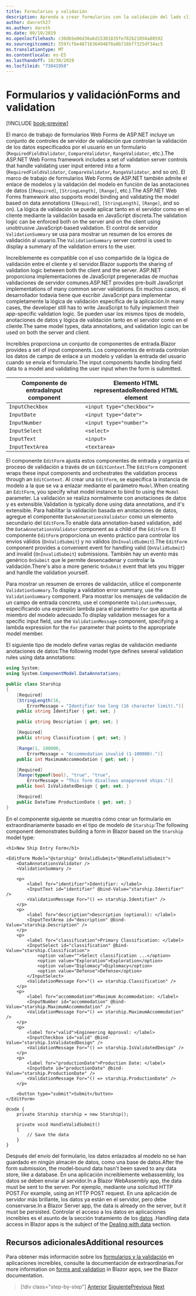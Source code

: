 ```yaml
---
title: Formularios y validación
description: Aprenda a crear formularios con la validación del lado cliente en increíble.
author: danroth27
ms.author: daroth
ms.date: 09/19/2019
ms.openlocfilehash: c30db5e06d36a6d15301835fe782b21058a80592
ms.sourcegitcommit: 559fcfbe4871636494870a8b716bf7325df34ac5
ms.translationtype: MT
ms.contentlocale: es-ES
ms.lasthandoff: 10/30/2019
ms.locfileid: "73841958"
---
```

# <a name="forms-and-validation"></a><span data-ttu-id="9478c-103">Formularios y validación</span><span class="sxs-lookup"><span data-stu-id="9478c-103">Forms and validation</span></span>

[!INCLUDE [book-preview](../../../includes/book-preview.md)]

<span data-ttu-id="9478c-104">El marco de trabajo de formularios Web Forms de ASP.NET incluye un conjunto de controles de servidor de validación que controlan la validación de los datos especificados por el usuario en un formulario (`RequiredFieldValidator`, `CompareValidator`, `RangeValidator`, etc.).</span><span class="sxs-lookup"><span data-stu-id="9478c-104">The ASP.NET Web Forms framework includes a set of validation server controls that handle validating user input entered into a form (`RequiredFieldValidator`, `CompareValidator`, `RangeValidator`, and so on).</span></span> <span data-ttu-id="9478c-105">El marco de trabajo de formularios Web Forms de ASP.NET también admite el enlace de modelos y la validación del modelo en función de las anotaciones de datos (`[Required]`, `[StringLength]`, `[Range]`, etc.).</span><span class="sxs-lookup"><span data-stu-id="9478c-105">The ASP.NET Web Forms framework also supports model binding and validating the model based on data annotations (`[Required]`, `[StringLength]`, `[Range]`, and so on).</span></span> <span data-ttu-id="9478c-106">La lógica de validación se puede aplicar tanto en el servidor como en el cliente mediante la validación basada en JavaScript discreta.</span><span class="sxs-lookup"><span data-stu-id="9478c-106">The validation logic can be enforced both on the server and on the client using unobtrusive JavaScript-based validation.</span></span> <span data-ttu-id="9478c-107">El control de servidor `ValidationSummary` se usa para mostrar un resumen de los errores de validación al usuario.</span><span class="sxs-lookup"><span data-stu-id="9478c-107">The `ValidationSummary` server control is used to display a summary of the validation errors to the user.</span></span>

<span data-ttu-id="9478c-108">Increíblemente es compatible con el uso compartido de la lógica de validación entre el cliente y el servidor.</span><span class="sxs-lookup"><span data-stu-id="9478c-108">Blazor supports the sharing of validation logic between both the client and the server.</span></span> <span data-ttu-id="9478c-109">ASP.NET proporciona implementaciones de JavaScript pregeneradas de muchas validaciones de servidor comunes.</span><span class="sxs-lookup"><span data-stu-id="9478c-109">ASP.NET provides pre-built JavaScript implementations of many common server validations.</span></span> <span data-ttu-id="9478c-110">En muchos casos, el desarrollador todavía tiene que escribir JavaScript para implementar completamente la lógica de validación específica de la aplicación.</span><span class="sxs-lookup"><span data-stu-id="9478c-110">In many cases, the developer still has to write JavaScript to fully implement their app-specific validation logic.</span></span> <span data-ttu-id="9478c-111">Se pueden usar los mismos tipos de modelo, anotaciones de datos y lógica de validación tanto en el servidor como en el cliente.</span><span class="sxs-lookup"><span data-stu-id="9478c-111">The same model types, data annotations, and validation logic can be used on both the server and client.</span></span>

<span data-ttu-id="9478c-112">Increíbles proporciona un conjunto de componentes de entrada.</span><span class="sxs-lookup"><span data-stu-id="9478c-112">Blazor provides a set of input components.</span></span> <span data-ttu-id="9478c-113">Los componentes de entrada controlan los datos de campo de enlace a un modelo y validan la entrada del usuario cuando se envía el formulario.</span><span class="sxs-lookup"><span data-stu-id="9478c-113">The input components handle binding field data to a model and validating the user input when the form is submitted.</span></span>

|<span data-ttu-id="9478c-114">Componente de entrada</span><span class="sxs-lookup"><span data-stu-id="9478c-114">Input component</span></span>|<span data-ttu-id="9478c-115">Elemento HTML representado</span><span class="sxs-lookup"><span data-stu-id="9478c-115">Rendered HTML element</span></span>    |
|---------------|-------------------------|
|`InputCheckbox`|`<input type="checkbox">`|
|`InputDate`    |`<input type="date">`    |
|`InputNumber`  |`<input type="number">`  |
|`InputSelect`  |`<select>`               |
|`InputText`    |`<input>`                |
|`InputTextArea`|`<textarea>`             |

<span data-ttu-id="9478c-116">El componente `EditForm` ajusta estos componentes de entrada y organiza el proceso de validación a través de un `EditContext`.</span><span class="sxs-lookup"><span data-stu-id="9478c-116">The `EditForm` component wraps these input components and orchestrates the validation process through an `EditContext`.</span></span> <span data-ttu-id="9478c-117">Al crear una `EditForm`, se especifica la instancia de modelo a la que se va a enlazar mediante el parámetro `Model`.</span><span class="sxs-lookup"><span data-stu-id="9478c-117">When creating an `EditForm`, you specify what model instance to bind to using the `Model` parameter.</span></span> <span data-ttu-id="9478c-118">La validación se realiza normalmente con anotaciones de datos y es extensible.</span><span class="sxs-lookup"><span data-stu-id="9478c-118">Validation is typically done using data annotations, and it's extensible.</span></span> <span data-ttu-id="9478c-119">Para habilitar la validación basada en anotaciones de datos, agregue el componente `DataAnnotationsValidator` como un elemento secundario del `EditForm`.</span><span class="sxs-lookup"><span data-stu-id="9478c-119">To enable data annotation-based validation, add the `DataAnnotationsValidator` component as a child of the `EditForm`.</span></span> <span data-ttu-id="9478c-120">El componente `EditForm` proporciona un evento práctico para controlar los envíos válidos (`OnValidSubmit`) y no válidos (`OnInvalidSubmit`).</span><span class="sxs-lookup"><span data-stu-id="9478c-120">The `EditForm` component provides a convenient event for handling valid (`OnValidSubmit`) and invalid (`OnInvalidSubmit`) submissions.</span></span> <span data-ttu-id="9478c-121">También hay un evento más genérico `OnSubmit` que le permite desencadenar y controlar la validación.</span><span class="sxs-lookup"><span data-stu-id="9478c-121">There's also a more generic `OnSubmit` event that lets you trigger and handle the validation yourself.</span></span>

<span data-ttu-id="9478c-122">Para mostrar un resumen de errores de validación, utilice el componente `ValidationSummary`.</span><span class="sxs-lookup"><span data-stu-id="9478c-122">To display a validation error summary, use the `ValidationSummary` component.</span></span> <span data-ttu-id="9478c-123">Para mostrar los mensajes de validación de un campo de entrada concreto, use el componente `ValidationMessage`, especificando una expresión lambda para el parámetro `For` que apunta al miembro del modelo adecuado.</span><span class="sxs-lookup"><span data-stu-id="9478c-123">To display validation messages for a specific input field, use the `ValidationMessage` component, specifying a lambda expression for the `For` parameter that points to the appropriate model member.</span></span>

<span data-ttu-id="9478c-124">El siguiente tipo de modelo define varias reglas de validación mediante anotaciones de datos:</span><span class="sxs-lookup"><span data-stu-id="9478c-124">The following model type defines several validation rules using data annotations:</span></span>

```csharp
using System;
using System.ComponentModel.DataAnnotations;

public class Starship
{
    [Required]
    [StringLength(16,
        ErrorMessage = "Identifier too long (16 character limit).")]
    public string Identifier { get; set; }

    public string Description { get; set; }

    [Required]
    public string Classification { get; set; }

    [Range(1, 100000,
        ErrorMessage = "Accommodation invalid (1-100000).")]
    public int MaximumAccommodation { get; set; }

    [Required]
    [Range(typeof(bool), "true", "true",
        ErrorMessage = "This form disallows unapproved ships.")]
    public bool IsValidatedDesign { get; set; }

    [Required]
    public DateTime ProductionDate { get; set; }
}
```

<span data-ttu-id="9478c-125">En el componente siguiente se muestra cómo crear un formulario en extraordinariamente basado en el tipo de modelo de `Starship`:</span><span class="sxs-lookup"><span data-stu-id="9478c-125">The following component demonstrates building a form in Blazor based on the `Starship` model type:</span></span>

```razor
<h1>New Ship Entry Form</h1>

<EditForm Model="@starship" OnValidSubmit="@HandleValidSubmit">
    <DataAnnotationsValidator />
    <ValidationSummary />

    <p>
        <label for="identifier">Identifier: </label>
        <InputText id="identifier" @bind-Value="starship.Identifier" />
        <ValidationMessage For="() => starship.Identifier" />
    </p>
    <p>
        <label for="description">Description (optional): </label>
        <InputTextArea id="description" @bind-Value="starship.Description" />
    </p>
    <p>
        <label for="classification">Primary Classification: </label>
        <InputSelect id="classification" @bind-Value="starship.Classification">
            <option value="">Select classification ...</option>
            <option value="Exploration">Exploration</option>
            <option value="Diplomacy">Diplomacy</option>
            <option value="Defense">Defense</option>
        </InputSelect>
        <ValidationMessage For="() => starship.Classification" />
    </p>
    <p>
        <label for="accommodation">Maximum Accommodation: </label>
        <InputNumber id="accommodation" @bind-Value="starship.MaximumAccommodation" />
        <ValidationMessage For="() => starship.MaximumAccommodation" />
    </p>
    <p>
        <label for="valid">Engineering Approval: </label>
        <InputCheckbox id="valid" @bind-Value="starship.IsValidatedDesign" />
        <ValidationMessage For="() => starship.IsValidatedDesign" />
    </p>
    <p>
        <label for="productionDate">Production Date: </label>
        <InputDate id="productionDate" @bind-Value="starship.ProductionDate" />
        <ValidationMessage For="() => starship.ProductionDate" />
    </p>

    <button type="submit">Submit</button>
</EditForm>

@code {
    private Starship starship = new Starship();

    private void HandleValidSubmit()
    {
        // Save the data
    }
}
```

<span data-ttu-id="9478c-126">Después del envío del formulario, los datos enlazados al modelo no se han guardado en ningún almacén de datos, como una base de datos.</span><span class="sxs-lookup"><span data-stu-id="9478c-126">After the form submission, the model-bound data hasn't been saved to any data store, like a database.</span></span> <span data-ttu-id="9478c-127">En una aplicación increíblemente webassembly, los datos se deben enviar al servidor.</span><span class="sxs-lookup"><span data-stu-id="9478c-127">In a Blazor WebAssembly app, the data must be sent to the server.</span></span> <span data-ttu-id="9478c-128">Por ejemplo, mediante una solicitud HTTP POST.</span><span class="sxs-lookup"><span data-stu-id="9478c-128">For example, using an HTTP POST request.</span></span> <span data-ttu-id="9478c-129">En una aplicación de servidor más brillante, los datos ya están en el servidor, pero debe conservarse.</span><span class="sxs-lookup"><span data-stu-id="9478c-129">In a Blazor Server app, the data is already on the server, but it must be persisted.</span></span> <span data-ttu-id="9478c-130">Controlar el acceso a los datos en aplicaciones increíbles es el asunto de la sección tratamiento de los [datos](data.md) .</span><span class="sxs-lookup"><span data-stu-id="9478c-130">Handling data access in Blazor apps is the subject of the [Dealing with data](data.md) section.</span></span>

## <a name="additional-resources"></a><span data-ttu-id="9478c-131">Recursos adicionales</span><span class="sxs-lookup"><span data-stu-id="9478c-131">Additional resources</span></span>

<span data-ttu-id="9478c-132">Para obtener más información sobre los [formularios y la validación](/aspnet/core/blazor/forms-validation) en aplicaciones increíbles, consulte la documentación de extraordinarias.</span><span class="sxs-lookup"><span data-stu-id="9478c-132">For more information on [forms and validation](/aspnet/core/blazor/forms-validation) in Blazor apps, see the Blazor documentation.</span></span>

>[!div class="step-by-step"]
><span data-ttu-id="9478c-133">[Anterior](state-management.md)
>[Siguiente](data.md)</span><span class="sxs-lookup"><span data-stu-id="9478c-133">[Previous](state-management.md)
[Next](data.md)</span></span>

